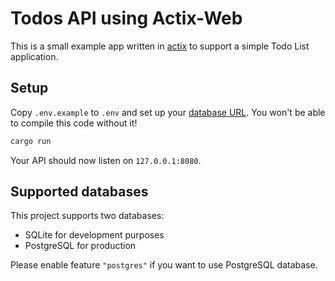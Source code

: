 # Todos API using Actix-Web

This is a small example app written in [actix](https://actix.rs) to support a simple Todo List application.

## Setup

Copy `.env.example` to `.env` and set up your [database URL](https://github.com/launchbadge/sqlx#connecting). You won't be able to compile this code without it!

```bash
cargo run
```

Your API should now listen on `127.0.0.1:8080`.

## Supported databases

This project supports two databases:

- SQLite for development purposes
- PostgreSQL for production

Please enable feature `"postgres"` if you want to use PostgreSQL database.
